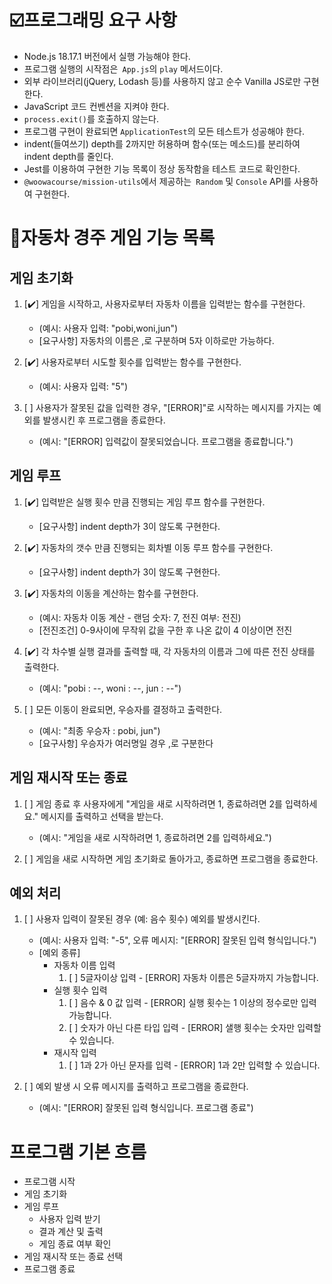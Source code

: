 # ☑️프로그래밍 요구 사항

- Node.js 18.17.1 버전에서 실행 가능해야 한다.
- 프로그램 실행의 시작점은` App.js`의 `play` 메서드이다.
- 외부 라이브러리(jQuery, Lodash 등)를 사용하지 않고 순수 Vanilla JS로만 구현한다.
- JavaScript 코드 컨벤션을 지켜야 한다.
- `process.exit()`를 호출하지 않는다.
- 프로그램 구현이 완료되면 `ApplicationTest`의 모든 테스트가 성공해야 한다.
- indent(들여쓰기) depth를 2까지만 허용하며 함수(또는 메소드)를 분리하여 indent depth를 줄인다.
- Jest를 이용하여 구현한 기능 목록이 정상 동작함을 테스트 코드로 확인한다.
- `@woowacourse/mission-utils`에서 제공하는` Random` 및 `Console` API를 사용하여 구현한다.

# 🚕자동차 경주 게임 기능 목록

## 게임 초기화

1. [✔️] 게임을 시작하고, 사용자로부터 자동차 이름을 입력받는 함수를 구현한다.

   - (예시: 사용자 입력: "pobi,woni,jun")
   - [요구사항] 자동차의 이름은 ,로 구분하며 5자 이하로만 가능하다.

2. [✔️] 사용자로부터 시도할 횟수를 입력받는 함수를 구현한다.

   - (예시: 사용자 입력: "5")

3. [ ] 사용자가 잘못된 값을 입력한 경우, "[ERROR]"로 시작하는 메시지를 가지는 예외를 발생시킨 후 프로그램을 종료한다.
   - (예시: "[ERROR] 입력값이 잘못되었습니다. 프로그램을 종료합니다.")

## 게임 루프

1. [✔️] 입력받은 실행 횟수 만큼 진행되는 게임 루프 함수를 구현한다.

   - [요구사항] indent depth가 3이 않도록 구현한다.

2. [✔️] 자동차의 갯수 만큼 진행되는 회차별 이동 루프 함수를 구현한다.

   - [요구사항] indent depth가 3이 않도록 구현한다.

3. [✔️] 자동차의 이동을 계산하는 함수를 구현한다.

   - (예시: 자동차 이동 계산 - 랜덤 숫자: 7, 전진 여부: 전진)
   - [전진조건] 0-9사이에 무작위 값을 구한 후 나온 값이 4 이상이면 전진

4. [✔️] 각 차수별 실행 결과를 출력할 때, 각 자동차의 이름과 그에 따른 전진 상태를 출력한다.

   - (예시: "pobi : --, woni : --, jun : --")

5. [ ] 모든 이동이 완료되면, 우승자를 결정하고 출력한다.

   - (예시: "최종 우승자 : pobi, jun")
   - [요구사항] 우승자가 여러명일 경우 ,로 구분한다

## 게임 재시작 또는 종료

1. [ ] 게임 종료 후 사용자에게 "게임을 새로 시작하려면 1, 종료하려면 2를 입력하세요." 메시지를 출력하고 선택을 받는다.

   - (예시: "게임을 새로 시작하려면 1, 종료하려면 2를 입력하세요.")

2. [ ] 게임을 새로 시작하면 게임 초기화로 돌아가고, 종료하면 프로그램을 종료한다.

## 예외 처리

1. [ ] 사용자 입력이 잘못된 경우 (예: 음수 횟수) 예외를 발생시킨다.

   - (예시: 사용자 입력: "-5", 오류 메시지: "[ERROR] 잘못된 입력 형식입니다.")
   - [예외 종류]
     - 자동차 이름 입력
       1. [ ] 5글자이상 입력 - [ERROR] 자동차 이름은 5글자까지 가능합니다.
     - 실행 횟수 입력
       1. [ ] 음수 & 0 값 입력 - [ERROR] 실행 횟수는 1 이상의 정수로만 입력 가능합니다.
       2. [ ] 숫자가 아닌 다른 타입 입력 - [ERROR] 샐행 횟수는 숫자만 입력할 수 있습니다.
     - 재시작 입력
       1. [ ] 1과 2가 아닌 문자를 입력 - [ERROR] 1과 2만 입력할 수 있습니다.

2. [ ] 예외 발생 시 오류 메시지를 출력하고 프로그램을 종료한다.
   - (예시: "[ERROR] 잘못된 입력 형식입니다. 프로그램 종료")

# 프로그램 기본 흐름

- 프로그램 시작
- 게임 초기화
- 게임 루프
  - 사용자 입력 받기
  - 결과 계산 및 출력
  - 게임 종료 여부 확인
- 게임 재시작 또는 종료 선택
- 프로그램 종료
